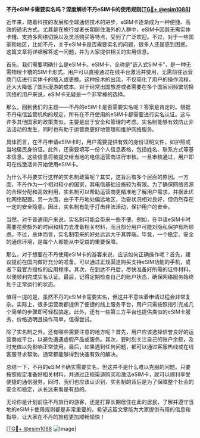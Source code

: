 **不丹eSIM卡需要实名吗？深度解析不丹eSIM卡的使用规则[[TG💪+ @esim1088](https://t.me/s/esim1088)]**

近年来，随着科技的发展和全球通信技术的进步，eSIM卡逐渐成为一种便捷、高效的通讯方式。尤其是在旅行或者长期居住海外的人群中，eSIM卡因其无需实体卡槽、支持多网络切换以及灵活购买等特点，受到了广泛欢迎。不过，对于一些国家和地区，比如不丹，关于eSIM卡是否需要实名的问题，很多人还是感到困惑。这篇文章将详细解答这一问题，并为大家提供相关的实用信息。

首先，我们需要明确什么是eSIM卡。eSIM卡，全称是“嵌入式SIM卡”，是一种无需物理卡槽的SIM卡形式。用户可以直接通过在线平台激活并使用，无需前往运营商门店进行实体卡的插入或更换。这种技术的出现，不仅简化了用户的操作流程，还大大降低了国际漫游的成本。对于经常出国旅游或者需要在多个国家间频繁切换网络的用户来说，eSIM卡无疑是一个非常棒的选择。

那么，回到我们的主题——不丹的eSIM卡是否需要实名呢？答案是肯定的。根据不丹电信监管机构的规定，所有在不丹使用的eSIM卡都需要进行实名认证。这与许多其他国家的政策类似，主要是出于安全和管理的考虑。实名制能够有效防止非法活动的发生，同时也有助于运营商更好地管理和维护网络服务。

具体而言，在不丹申请eSIM卡时，用户需要提供有效的身份证明文件，如护照或当地居民身份证。此外，还需要填写一份个人信息表格，包括姓名、联系方式等基本信息。这些信息将被提交给当地的电信运营商进行审核。一旦审核通过，用户即可在线激活并开始使用eSIM卡。

为什么不丹要实行这样的实名制政策呢？其实，这背后有多个层面的原因。一方面，不丹作为一个相对较小的国家，其电信基础设施较为有限。为了确保网络资源的合理分配和高效利用，实名制可以帮助运营商更精准地了解用户需求，并据此优化网络配置。另一方面，由于不丹地处偏远地区，治安状况相对良好，但仍然存在一定的安全隐患。因此，实名制有助于打击非法活动，保护用户的安全。

当然，对于普通用户来说，实名制可能会带来一些不便。例如，在申请eSIM卡时需要花费额外的时间和精力去准备相关材料，而且部分用户可能对隐私保护有所顾虑。不过，总体而言，实名制带来的好处远远大于其弊端。毕竟，一个稳定、安全的通信环境，是每个人都能从中受益的重要保障。

那么，对于想要在不丹使用eSIM卡的游客来说，应该如何正确操作呢？首先，建议提前在国内做好充分的准备。可以通过正规渠道购买支持eSIM功能的手机，或者下载官方授权的应用程序。其次，在到达不丹后，尽快准备好所需的证件材料，以便顺利完成实名认证。最后，记得定期检查自己的账户状态，确保网络服务始终处于正常运行的状态。

值得一提的是，虽然不丹的eSIM卡需要实名，但这并不意味着申请过程会非常复杂。实际上，很多运营商都提供了便捷的线上服务平台，用户只需按照指引完成几个简单的步骤即可轻松搞定。此外，还有一些第三方平台也提供类似的eSIM卡服务，价格透明且操作简单，值得尝试。

除了实名制之外，还有哪些需要注意的地方呢？首先，用户应该选择信誉良好的运营商或平台，以避免遭遇虚假产品或服务。其次，要时刻关注自己的账户余额，及时充值以免影响正常使用。最后，如果遇到任何问题，都可以通过客服热线或在线客服寻求帮助，通常都能够得到快速有效的解决。

总结一下，不丹的eSIM卡确实需要实名，但这并不是什么难以克服的问题。只要按照规定准备好相关材料，并通过正规渠道购买和激活eSIM卡，就可以顺利享受便捷的通信服务。同时，我们也应该认识到，实名制的背后是为了保障整个社会的安全和稳定，从长远来看是有益的。

无论你是计划前往不丹旅行的游客，还是打算长期居住在此的居民，了解并遵守当地的eSIM卡使用规则都是非常重要的。希望这篇文章能为大家提供有用的信息和指导，让大家在不丹的旅程更加顺畅愉快！

[[TG💪+ @esim1088](https://t.me/s/esim1088) ![Image](https://i.postimg.cc/4NQfJmqS/Snipaste-2025-05-13-00-14-12.png)]